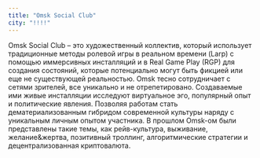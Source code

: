 ```yaml
---
title: "Omsk Social Club"
city: "!!!!"
---
```


Omsk Social Club – это художественный коллектив, который использует традиционные методы ролевой игры в реальном времени (Larp) с помощью иммерсивных инсталляций и в Real Game Play (RGP) для создания состояний, которые потенциально могут быть фикцией или еще не существующей реальностью. Omsk тесно сотрудничает с сетями зрителей, все уникально и не отрепетировано. Создаваемые ими живые инсталляции исследуют виртуальное эго, популярный опыт и политические явления. Позволяя работам стать дематериализованным гибридом современной культуры наряду с уникальным личным опытом участника. В прошлом Omsk-ом были представлены такие темы, как рейв-культура, выживание, желание&жертва, позитивный троллинг, алгоритмические стратегии и децентрализованная криптовалюта.
